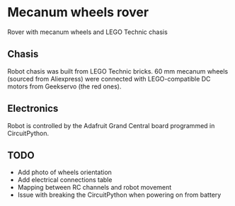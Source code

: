 # Mecanum wheels rover
 Rover with mecanum wheels and LEGO Technic chasis

## Chasis
 Robot chasis was built from LEGO Technic bricks. 60 mm mecanum wheels (sourced from Aliexpress) were connected with LEGO-compatible DC motors from Geekservo (the red ones).

## Electronics
 Robot is controlled by the Adafruit Grand Central board programmed in CircuitPython.

## TODO
* Add photo of wheels orientation
* Add electrical connections table
* Mapping between RC channels and robot movement
* Issue with breaking the CircuitPython when powering on from battery
